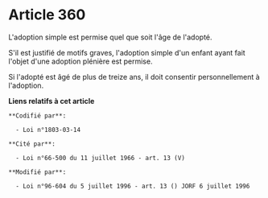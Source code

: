 # Article 360

L'adoption simple est permise quel que soit l'âge de l'adopté.

S'il est justifié de motifs graves, l'adoption simple d'un enfant ayant fait l'objet d'une adoption plénière est permise.

Si l'adopté est âgé de plus de treize ans, il doit consentir personnellement à l'adoption.

**Liens relatifs à cet article**

	**Codifié par**:

	  - Loi n°1803-03-14

	**Cité par**:

	  - Loi n°66-500 du 11 juillet 1966 - art. 13 (V)

	**Modifié par**:

	  - Loi n°96-604 du 5 juillet 1996 - art. 13 () JORF 6 juillet 1996
